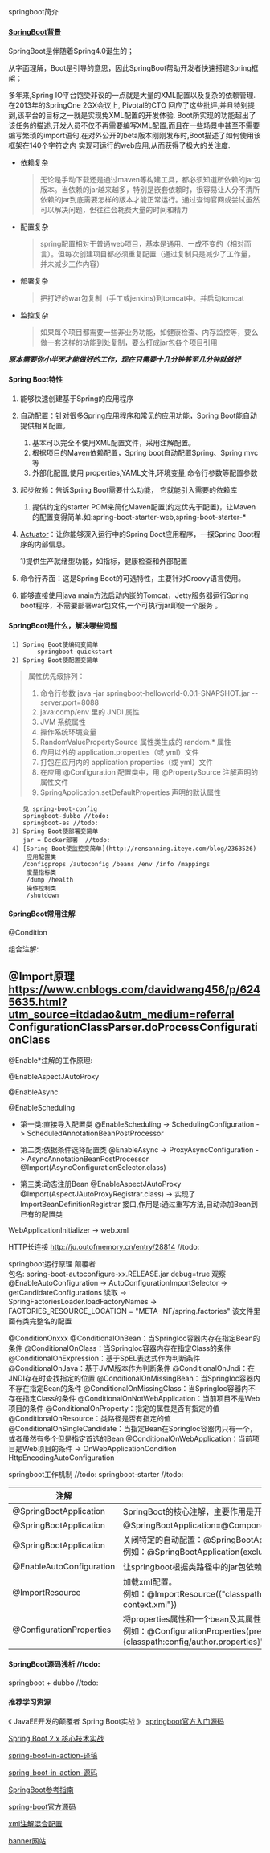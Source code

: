 springboot简介
#### [SpringBoot背景](https://spring.io/)
SpringBoot是伴随着Spring4.0诞生的；

从字面理解，Boot是引导的意思，因此SpringBoot帮助开发者快速搭建Spring框架；

多年来,Spring IO平台饱受非议的一点就是大量的XML配置以及复杂的依赖管理.在2013年的SpringOne 2GX会议上,
Pivotal的CTO 回应了这些批评,并且特别提到,该平台的目标之一就是实现免XML配置的开发体验.
Boot所实现的功能超出了该任务的描述,开发人员不仅不再需要编写XML配置,而且在一些场景中甚至不需要
编写繁琐的import语句,在对外公开的beta版本刚刚发布时,Boot描述了如何使用该框架在140个字符之内
实现可运行的web应用,从而获得了极大的关注度.

- 依赖复杂
    
    >无论是手动下载还是通过maven等构建工具，都必须知道所依赖的jar包版本。当依赖的jar越来越多，特别是嵌套依赖时，很容易让人分不清所依赖的jar到底需要怎样的版本才能正常运行。通过查询官网或尝试虽然可以解决问题，但往往会耗费大量的时间和精力
- 配置复杂
    
    >spring配置相对于普通web项目，基本是通用、一成不变的（相对而言）。但每次创建项目都必须重复配置（通过复制只是减少了工作量，并未减少工作内容）
- 部署复杂
    
    >把打好的war包复制（手工或jenkins)到tomcat中。并启动tomcat    
- 监控复杂
    
    >如果每个项目都需要一些非业务功能，如健康检查、内存监控等，要么做一套这样的功能到处复制，要么打成jar包各个项目引用

***原本需要你小半天才能做好的工作，现在只需要十几分钟甚至几分钟就做好***
#### Spring Boot特性
1. 能够快速创建基于Spring的应用程序

2. 自动配置：针对很多Spring应用程序和常见的应用功能，Spring Boot能自动提供相关配置。
    
     1) 基本可以完全不使用XML配置文件，采用注解配置。
     2) 根据项目的Maven依赖配置，Spring boot自动配置Spring、Spring mvc等
     3) 外部化配置,使用 properties,YAML文件,环境变量,命令行参数等配置参数
3. 起步依赖：告诉Spring Boot需要什么功能， 它就能引入需要的依赖库
    
    1) 提供约定的starter POM来简化Maven配置(约定优先于配置)，让Maven的配置变得简单.如:spring-boot-starter-web,spring-boot-starter-*
        
    
4. [Actuator](https://www.jianshu.com/p/481134c3fab7)：让你能够深入运行中的Spring Boot应用程序，一探Spring Boot程序的内部信息。
     
    1)提供生产就绪型功能，如指标，健康检查和外部配置
     
5. 命令行界面：这是Spring Boot的可选特性，主要针对Groovy语言使用。

6. 能够直接使用java main方法启动内嵌的Tomcat，Jetty服务器运行Spring boot程序，不需要部署war包文件,一个可执行jar即使一个服务 。

#### SpringBoot是什么，解决哪些问题

     1) Spring Boot使编码变简单
            springboot-quickstart
     2) Spring Boot使配置变简单
     
>属性优先级排列：
>1. 命令行参数
    java -jar springboot-helloworld-0.0.1-SNAPSHOT.jar --server.port=8088
>2. java:comp/env 里的 JNDI 属性
>3. JVM 系统属性
>4. 操作系统环境变量
>5. RandomValuePropertySource 属性类生成的 random.* 属性
>6. 应用以外的 application.properties（或 yml）文件
>7. 打包在应用内的 application.properties（或 yml）文件
>8. 在应用 @Configuration 配置类中，用 @PropertySource 注解声明的属性文件
>9. SpringApplication.setDefaultProperties 声明的默认属性
      
        见 spring-boot-config
        springboot-dubbo //todo:
        springboot-es //todo:
     3) Spring Boot使部署变简单
        jar + Docker部署  //todo:
     4) [Spring Boot使监控变简单](http://rensanning.iteye.com/blog/2363526)
         应用配置类
        /configprops /autoconfig /beans /env /info /mappings
         度量指标类
         /dump /health
         操作控制类
         /shutdown
         

#### SpringBoot常用注解

@Condition

组合注解:

@Import原理 
https://www.cnblogs.com/davidwang456/p/6245635.html?utm_source=itdadao&utm_medium=referral
ConfigurationClassParser.doProcessConfigurationClass
---

@Enable*注解的工作原理:

@EnableAspectJAutoProxy

@EnableAsync

@EnableScheduling
- 第一类:直接导入配置类
    @EnableScheduling -> SchedulingConfiguration -> ScheduledAnnotationBeanPostProcessor
    
- 第二类:依据条件选择配置类
    @EnableAsync -> ProxyAsyncConfiguration -> AsyncAnnotationBeanPostProcessor
    @Import(AsyncConfigurationSelector.class)
- 第三类:动态注册Bean
    @EnableAspectJAutoProxy
    @Import(AspectJAutoProxyRegistrar.class) -> 实现了 ImportBeanDefinitionRegistrar 接口,作用是:通过重写方法,自动添加Bean到已有的配置类

WebApplicationInitializer ->  web.xml

HTTP长连接 http://ju.outofmemory.cn/entry/28814     //todo:


springboot运行原理 颠覆者  
包名:
spring-boot-autoconfigure-xx.RELEASE.jar
debug=true 观察
@EnableAutoConfiguration 
    -> AutoConfigurationImportSelector 
    -> getCandidateConfigurations 读取
    -> SpringFactoriesLoader.loadFactoryNames
    ->  FACTORIES_RESOURCE_LOCATION = "META-INF/spring.factories" 该文件里面有类完整名的配置
    
    
@ConditionOnxxx
@ConditionalOnBean：当SpringIoc容器内存在指定Bean的条件
@ConditionalOnClass：当SpringIoc容器内存在指定Class的条件
@ConditionalOnExpression：基于SpEL表达式作为判断条件
@ConditionalOnJava：基于JVM版本作为判断条件
@ConditionalOnJndi：在JNDI存在时查找指定的位置
@ConditionalOnMissingBean：当SpringIoc容器内不存在指定Bean的条件
@ConditionalOnMissingClass：当SpringIoc容器内不存在指定Class的条件
@ConditionalOnNotWebApplication：当前项目不是Web项目的条件
@ConditionalOnProperty：指定的属性是否有指定的值
@ConditionalOnResource：类路径是否有指定的值
@ConditionalOnSingleCandidate：当指定Bean在SpringIoc容器内只有一个，或者虽然有多个但是指定首选的Bean
@ConditionalOnWebApplication：当前项目是Web项目的条件
     -> OnWebApplicationCondition 
     HttpEncodingAutoConfiguration

springboot工作机制  //todo:
springboot-starter  //todo:

|注解|	作用|
|-----------|-----------|
|@SpringBootApplication|	SpringBoot的核心注解，主要作用是开启自动配置。|
|@SpringBootApplication|@SpringBootApplication=@ComponentScan+@Configuration+@EnableAutoConfiguration|
|@SpringBootApplication|关闭特定的自动配置：@SpringBootApplication注解的exclude参数。<br>例如：@SpringBootApplication(exclude = {DataSourceAutoConfiguration.class} )|
|@EnableAutoConfiguration|让springboot根据类路径中的jar包依赖为当前项目进行自动配置。|
|@ImportResource|	加载xml配置。<br>例如：@ImportResource({"classpath:some-context.xml","classpath:another-context.xml"})|
|@ConfigurationProperties|	将properties属性和一个bean及其属性关联。   写在bean里面。<br>例如：@ConfigurationProperties(prefix = "author" , location = "{classpath:config/author.properties}" )|      

#### SpringBoot源码浅析  //todo:

springboot + dubbo  //todo:
     
#### 推荐学习资源
   《 JavaEE开发的颠覆者 Spring Boot实战 》
   [springboot官方入门源码](https://github.com/spring-guides/gs-spring-boot.git)
   
  [Spring Boot 2.x 核心技术实战](https://github.com/JeffLi1993/springboot-learning-example)
  
  [spring-boot-in-action-译稿](https://github.com/digitalsonic/spring-boot-in-action)
 
  [spring-boot-in-action-源码](https://github.com/habuma/sbia-samples)

  [SpringBoot参考指南](https://qbgbook.gitbooks.io/spring-boot-reference-guide-zh/)
  
  [spring-boot官方源码](https://github.com/spring-projects/spring-boot)
  
  
  [xml注解混合配置](https://blog.csdn.net/lrcoop/article/details/78669613)
  
  [banner网站](http://patorjk.com/software/taag/)     
